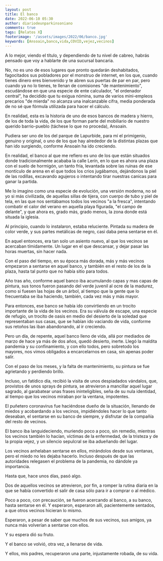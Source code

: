 ```yaml
---
layout: post
title: El banco
date: 2022-06-10 05:30
author: diariodeunparkinsoniano
comments: true
tags: [Relatos X]
footerimage: '/assets/images/2022/06/banco.jpg'
keywords: [Ansoain,banco,vida,COVID,vejez,vecinos]
---
```

A lo mejor, viendo el título, y dependiendo de tu nivel de cabreo, habrás pensado que voy a hablarte de una sucursal bancaria.

No, no es uno de esos lugares que pronto quedarán deshabitados, fagocitados sus pobladores por el monstruo de internet, en los que, cuando tienes dinero eres bienvenido y te abren sus puertas de par en par, pero cuando ya no lo tienes, te llenan de comisiones "de mantenimiento", escudándose en que una especie de ente calculador, "el ordenador central", ha decidido que tu exigua nómina, suma de varios mini-empleos precarios "de mierda" no alcanza una inalcanzable cifra, media ponderada de no sé que fórmula utilizada para hacer el cálculo.

En realidad, esta es la historia de uno de esos bancos de madera y hierro, de los de toda la vida, de los que forman parte del mobiliario de nuestro querido barrio-pueblo (táchese lo que no proceda), Ansoain.

Pudiera ser uno de los del parque de Lapurbide, para mí el primigenio, genuino y original, o uno de los que hay alrededor de la distintas plazas que han ido surgiendo, conforme Ansoain ha ido creciendo.

En realidad, el banco al que me refiero es uno de los que están situados donde tradicionalmente acababa la calle Lerín, en lo que es ahora una plaza con el suelo de hormigón, un tanto fría, levantada sobre las ruinas de ese montículo de arena en el que todos los crios jugábamos, dejándonos la piel de las rodillas, excavando agujeros o intentando tirar nuestras canicas para ganar la partida.

Me lo imagino como una especie de evolución, una versión moderna, no sé yo si más civilizada, de aquellas sillas de tijera, con cuerpo de tubo y piel de tela, en las que nos sentábamos todos los vecinos "a la fresca", intentando combatir el calor del verano en aquella playa figurada, "el campo de delante", y que ahora es, grado más, grado menos, la zona donde está situada la iglesia.

Al principio, cuando lo instalaron, estaba reluciente. Pintada su madera de color verde, y sus partes metálicas de negro, casi daba pena sentarse en él.

En aquel entonces, era tan solo un asiento nuevo, al que los vecinos se acercaban tímidamente. Un lugar en el que descansar, y dejar pasar las horas muertas, sin hacer nada.

Con el paso del tiempo, en su época más dorada, más y más vecinos empezaron a sentarse en aquel banco, y también en el resto de los de la plaza, hasta tal punto que no había sitio para todos. 

Año tras año, conforme aquel banco iba acumulando capas y mas capas de pintura, sus tonos fueron pasando del verde juvenil al ocre de la madurez, como si fuesen las hojas de un árbol, al tiempo que la gente que lo frecuentaba se iba haciendo, también, cada vez más y más mayor.

Para entonces, ese banco se había ido convirtiendo en un trocito importante de la vida de los vecinos. Era su válvula de escape, una especie de refugio, un trocito de oasis en medio del desierto de la soledad que representaban sus casas, que se habían ido vaciando de vida, conforme sus retoños las iban abandonando, al ir creciendo.

Pero un día, de repente, aquel banco lleno de vida, allá por mediados de marzo de hace ya más de dos años, quedó desierto, inerte. Llegó la maldita pandemia y su confinamiento, y con ello todos, pero sobretodo los mayores, nos vimos obligados a encarcelarnos en casa, sin apenas poder salir.

Con el paso de los meses, y la falta de mantenimiento, su pintura se fue agrietando y perdiendo brillo.

Incluso, un fatídico día, recibió la visita de unos despiadados vándalos, que, provistos de unos sprays de pintura, se atrevieron a mancillar aquel lugar sagrado, al garabatear unas frases ininteligibles, seña de su nula identidad, al tiempo que los vecinos miraban por la ventana, impotentes.

El puñetero coronavirus fue haciéndose dueño de la situación, llenando de miedos y acobardando a los vecinos, impidiéndoles hacer lo que tanto deseaban, el sentarse en su banco de siempre, y disfrutar de la compañía del resto de vecinos.

El banco iba languideciendo, muriendo poco a poco, sin remedio, mientras los vecinos también lo hacían, víctimas de la enfermedad, de la tristeza y de la propia vejez, y un silencio sepulcral se iba adueñando del lugar.

Los vecinos anhelaban sentarse en ellos, mirándolos desde sus ventanas, pero el miedo no les dejaba hacerlo. Incluso después de que las autoridades relegasen el problema de la pandemia, no dándole ya importancia.

Hasta que, hace unos días, pasó algo.

Dos de aquellos vecinos se atrevieron, por fin, a romper la rutina diaria en la que se había convertido el salir de casa sólo para ir a comprar o al médico.

Poco a poco, con precaución, se fueron acercando al banco, a su banco, hasta sentarse en él.
Y esperaron, esperaron allí, pacientemente sentados, a que otros vecinos hicieran lo mismo.

Esperaron, a pesar de saber que muchos de sus vecinos, sus amigos, ya nunca más volverían a sentarse con ellos.

Y su espera dió su fruto.

Y el banco se volvió, otra vez, a llenarse de vida.

Y ellos, mis padres, recuperaron una parte, injustamente robada, de su vida.



